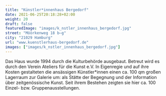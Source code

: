 ```yaml
---
title: "Künstler*innenhaus Bergedorf"
date: 2021-06-25T20:18:28+02:00
weight: 20
draft: false
featuredImage: "images/k_nstler_innenhaus_bergedorf.jpg"
street: "Möörkenweg 18 b–g"
city: "21029 Hamburg"
url: "www.kuenstlerhaus-bergedorf.de"
images: ["images/k_nstler_innenhaus_bergedorf.jpg"]
---
```


Das Haus wurde 1994 durch die Kulturbehörde ausgebaut. Betreut wird es
durch den Verein Ateliers für die Kunst e.V. In Eigenregie und auf ihre Kosten
gestalteten die ansässigen Künstler*innen einen ca. 100 qm großen
Lagerraum zur Galerie um: als Stätte der Begegnung und der Information
über zeitgenössische Kunst. Seit ihrem Bestehen zeigten sie hier ca. 100
Einzel- bzw. Gruppenausstellungen.
